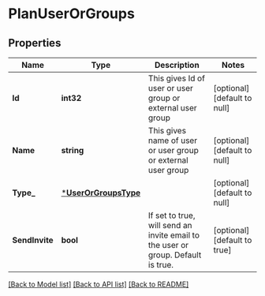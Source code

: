 # PlanUserOrGroups

## Properties
Name | Type | Description | Notes
------------ | ------------- | ------------- | -------------
**Id** | **int32** | This gives Id of user or user group or external user group | [optional] [default to null]
**Name** | **string** | This gives name of user or user group or external user group | [optional] [default to null]
**Type_** | [***UserOrGroupsType**](UserOrGroupsType.md) |  | [optional] [default to null]
**SendInvite** | **bool** | If set to true, will send an invite email to the user or group. Default is true. | [optional] [default to true]

[[Back to Model list]](../README.md#documentation-for-models) [[Back to API list]](../README.md#documentation-for-api-endpoints) [[Back to README]](../README.md)

